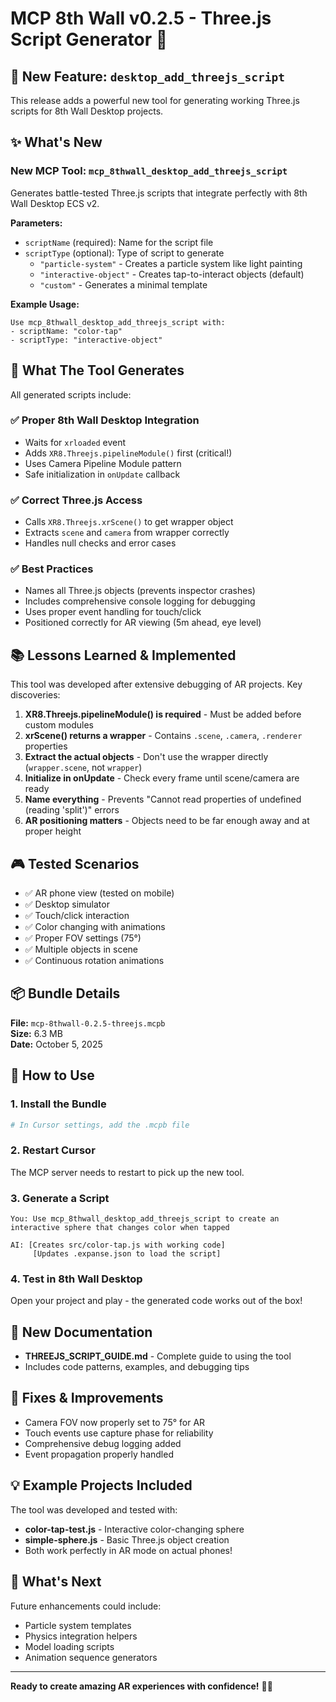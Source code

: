 # MCP 8th Wall v0.2.5 - Three.js Script Generator 🎨

## 🎉 New Feature: `desktop_add_threejs_script`

This release adds a powerful new tool for generating working Three.js scripts for 8th Wall Desktop projects.

## ✨ What's New

### New MCP Tool: `mcp_8thwall_desktop_add_threejs_script`

Generates battle-tested Three.js scripts that integrate perfectly with 8th Wall Desktop ECS v2.

**Parameters:**
- `scriptName` (required): Name for the script file
- `scriptType` (optional): Type of script to generate
  - `"particle-system"` - Creates a particle system like light painting
  - `"interactive-object"` - Creates tap-to-interact objects (default)
  - `"custom"` - Generates a minimal template

**Example Usage:**
```
Use mcp_8thwall_desktop_add_threejs_script with:
- scriptName: "color-tap"
- scriptType: "interactive-object"
```

## 🔧 What The Tool Generates

All generated scripts include:

### ✅ Proper 8th Wall Desktop Integration
- Waits for `xrloaded` event
- Adds `XR8.Threejs.pipelineModule()` first (critical!)
- Uses Camera Pipeline Module pattern
- Safe initialization in `onUpdate` callback

### ✅ Correct Three.js Access
- Calls `XR8.Threejs.xrScene()` to get wrapper object
- Extracts `scene` and `camera` from wrapper correctly
- Handles null checks and error cases

### ✅ Best Practices
- Names all Three.js objects (prevents inspector crashes)
- Includes comprehensive console logging for debugging
- Uses proper event handling for touch/click
- Positioned correctly for AR viewing (5m ahead, eye level)

## 📚 Lessons Learned & Implemented

This tool was developed after extensive debugging of AR projects. Key discoveries:

1. **XR8.Threejs.pipelineModule() is required** - Must be added before custom modules
2. **xrScene() returns a wrapper** - Contains `.scene`, `.camera`, `.renderer` properties
3. **Extract the actual objects** - Don't use the wrapper directly (`wrapper.scene`, not `wrapper`)
4. **Initialize in onUpdate** - Check every frame until scene/camera are ready
5. **Name everything** - Prevents "Cannot read properties of undefined (reading 'split')" errors
6. **AR positioning matters** - Objects need to be far enough away and at proper height

## 🎮 Tested Scenarios

- ✅ AR phone view (tested on mobile)
- ✅ Desktop simulator
- ✅ Touch/click interaction
- ✅ Color changing with animations
- ✅ Proper FOV settings (75°)
- ✅ Multiple objects in scene
- ✅ Continuous rotation animations

## 📦 Bundle Details

**File:** `mcp-8thwall-0.2.5-threejs.mcpb`  
**Size:** 6.3 MB  
**Date:** October 5, 2025

## 🚀 How to Use

### 1. Install the Bundle
```bash
# In Cursor settings, add the .mcpb file
```

### 2. Restart Cursor
The MCP server needs to restart to pick up the new tool.

### 3. Generate a Script
```
You: Use mcp_8thwall_desktop_add_threejs_script to create an interactive sphere that changes color when tapped

AI: [Creates src/color-tap.js with working code]
     [Updates .expanse.json to load the script]
```

### 4. Test in 8th Wall Desktop
Open your project and play - the generated code works out of the box!

## 📄 New Documentation

- **THREEJS_SCRIPT_GUIDE.md** - Complete guide to using the tool
- Includes code patterns, examples, and debugging tips

## 🐛 Fixes & Improvements

- Camera FOV now properly set to 75° for AR
- Touch events use capture phase for reliability
- Comprehensive debug logging added
- Event propagation properly handled

## 💡 Example Projects Included

The tool was developed and tested with:
- **color-tap-test.js** - Interactive color-changing sphere
- **simple-sphere.js** - Basic Three.js object creation
- Both work perfectly in AR mode on actual phones!

## 🎯 What's Next

Future enhancements could include:
- Particle system templates
- Physics integration helpers
- Model loading scripts
- Animation sequence generators

---

**Ready to create amazing AR experiences with confidence!** 🎨✨

